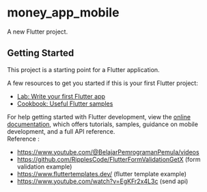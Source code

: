 # money_app_mobile

A new Flutter project.

## Getting Started

This project is a starting point for a Flutter application.

A few resources to get you started if this is your first Flutter project:

- [Lab: Write your first Flutter app](https://docs.flutter.dev/get-started/codelab)
- [Cookbook: Useful Flutter samples](https://docs.flutter.dev/cookbook)

For help getting started with Flutter development, view the
[online documentation](https://docs.flutter.dev/), which offers tutorials,
samples, guidance on mobile development, and a full API reference.
<br>
Reference : 
- https://www.youtube.com/@BelajarPemrogramanPemula/videos
- https://github.com/RipplesCode/FlutterFormValidationGetX (form validation example)
- https://www.fluttertemplates.dev/ (flutter template example)
- https://www.youtube.com/watch?v=EgKFr2x4L3c (send api)